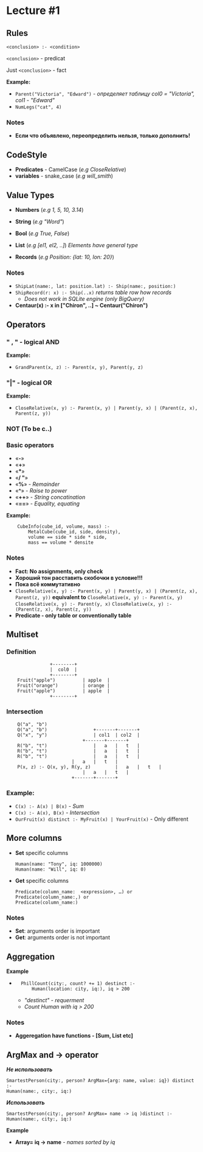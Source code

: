 # Lecture #1
## Rules 

`<conclusion> :- <condition>`

`<conclusion>` - predicat

Just `<conclusion>` - fact

**Example:**

- `Parent("Victoria", "Edward")` - *определяет таблицу col0 = "Victoria", сol1 - "Edward"*
- `NumLegs("cat", 4)`

### Notes

 - **Если что объявлено, переопределить нельзя, только дополнить!**


## CodeStyle

 - **Predicates** - CamelCase (*e.g CloseRelative*)
 - **variables** - snake_case (*e.g will_smith*)

## Value Types

- **Numbers**  (*e.g 1, 5, 10, 3.14*)

- **String** (*e.g "Word"*)

- **Bool** (*e.g True, False*)

- **List** (*e.g [el1, el2, ..]*) *Elements have general type*
- **Records** (*e.g Position: {lat: 10, lon: 20}*)
### Notes
- `ShipLat(name:, lat: position.lat) :- Ship(name:, position:)`
- `ShipRecord(r: x) :- Ship(..x)` *returns table row how records*
	- *Does not work in SQLite engine (only BigQuery)*
- **Centaur(x) :- x in ["Chiron", ..] ~ Centaur("Chiron")**

## Operators
### " , " - logical AND

**Example:**
- `GrandParent(x, z) :- Parent(x, y), Parent(y, z)`

### "|" - logical OR

**Example:**
- `CloseRelative(x, y) :- Parent(x, y) | Parent(y, x) | (Parent(z, x), Parent(z, y))`

### NOT (To be c..)

### Basic operators

 - «**-**»
 - «**+**»
 - «**\***»
 - «**/ "**»
 - «**%**» - *Remainder*
 - «**^**» - *Raise to power*
 - «**++**» -  *String concatination* 
 - «**==**»  - *Equality, equating*

**Example:**
```
    CubeInfo(cube_id, volume, mass) :- 
    	MetalCube(cube_id, side, density),
    	volume == side * side * side,
    	mass == volume * densite
```
 ### Notes
 - **Fact: No assignments, only check**
 - **Хороший тон расставить скобочки в условие!!!**
 - **Пока всё коммутативно**
 - `CloseRelative(x, y) :- Parent(x, y) | Parent(y, x) | (Parent(z, x), Parent(z, y))` **equivalent to**
`CloseRelative(x, y) :- Parent(x, y)`
`CloseRelative(x, y) :- Parent(y, x)`
`CloseRelative(x, y) :- (Parent(z, x), Parent(z, y))`
 - **Predicate - only table or conventionally table**

  

## Multiset

### Definition
```
				+--------+ 
				|  col0  |
				+--------+
    Fruit("apple")  		| apple  |
    Fruit("orange") 		| orange |
    Fruit("apple")  		| apple  |
				+--------+
```
### Intersection
```
    Q("a", "b")
    Q("a", "b") 				+-------+-------+
    Q("x", "y") 				| col1  | col2  |
					    	+-------+-------+
    R("b", "t") 				|   a   |   t   |
    R("b", "t") 				|   a   |   t   |
    R("b", "t") 				|   a   |   t   |
						|   a   |   t   |
    P(x, z) :- Q(x, y), R(y, z) 		|   a   |   t   |
					    	|   a   |   t   |
						+-------+-------+
```
### **Example:**

- `C(x) :- A(x) | B(x)` - *Sum*
- `C(x) :- A(x), B(x)` -  *Intersection*
- `OurFruit(x) distinct :- MyFruit(x) | YourFruit(x)` - Only different


## More columns
 - **Set** specific columns
	```
	Human(name: "Tony", iq: 1000000)
	Human(name: "Will", iq: 0)
	```
 - **Get** specific columns

	```
	Predicate(column_name:  <expression>, …) or 
	Predicate(column_name:,) or 
	Predicate(column_name:)
	```
### Notes

 - **Set**: arguments order is important
 - **Get**: arguments order is not important

  

## Aggregation

 **Example**

 - ```
	 PhillCount(city:, count? += 1) destinct :- 
		 Human(location: city, iq:), iq > 200 
	```
	- *"destinct" - requerment*
	- *Count Human with iq > 200*
### Notes
- **Aggeregation have functions - [Sum, List etc]**

## ArgMax and -> operator

  

***Не использовать***
```
SmartestPerson(city:, person? ArgMax={arg: name, value: iq}) distinct :-
Human(name:, city:, iq:)
``` 
***Использовать***
```
SmartestPerson(city:, person? ArgMax= name -> iq )distinct :-
Human(name:, city:, iq:)
```
**Example**

 - **Array= iq -> name** - *names sorted by iq*
